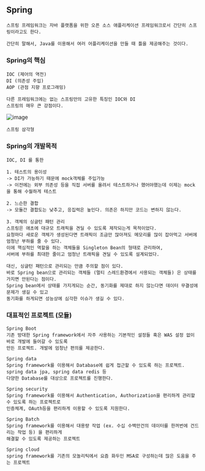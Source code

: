 ## Spring

    스프링 프레임워크는 자바 플랫폼을 위한 오픈 소스 애플리케이션 프레임워크로서 간단히 스프링이라고도 한다.

    간단히 말해서, Java를 이용해서 여러 어플리케이션을 만들 때 틀을 제공해주는 것이다.

### Spring의 핵심

    IOC (제어의 역전)
    DI (의존성 주입)
    AOP (관점 지향 프로그래밍)

    다른 프레임워크에는 없는 스프링만의 고유한 특징인 IOC와 DI
    스프링의 매우 큰 강점이다.

![image](https://user-images.githubusercontent.com/19279163/134351141-a82bc794-3bc6-41c8-8517-a2d323359764.png)

    스프링 삼각형

### Spring의 개발목적
    
    IOC, DI 를 통한

    1. 테스트의 용이성
    -> DI가 가능하기 때문에 mock객체를 주입가능
    -> 이전에는 외부 의존성 등을 직접 서버를 올려서 테스트하거나 했어야했는데 이제는 mock을 통해 수월하게 테스트

    2. 느슨한 결합
    -> 모듈간 결합도는 낮추고, 응집력은 높인다. 의존은 하지만 코드는 변하지 않는다.

    3. 객체의 싱글턴 패턴 관리
    스프링은 애초에 대규모 트래픽을 견딜 수 있도록 제작되는게 목적이었다.
    요청마다 새로운 객체가 생성된다면 트래픽이 조금만 많아져도 메모리를 많이 잡아먹고 서버에 엄청난 부하를 줄 수 있다.
    이에 핵심적인 역할을 하는 객체들을 Singleton Bean의 형태로 관리하여,
    서버에 부하를 최대한 줄이고 엄청난 트래픽을 견딜 수 있도록 설계되었다.

    대신, 싱글턴 패턴으로 관리되는 만큼 주의할 점이 있다.
    바로 Spring bean으로 관리되는 객체들 (멀티 스레드환경에서 사용되는 객체들) 은 상태를 가지면 안된다는 점이다.
    Spring bean에서 상태를 가지게되는 순간, 동기화를 제대로 하지 않는다면 데이터 무결성에 문제가 생길 수 있고
    동기화를 하게되면 성능상에 심각한 이슈가 생길 수 있다.
    
### 대표적인 프로젝트 (모듈)

    Spring Boot
    기존 방대한 Spring framework에서 자주 사용하는 기본적인 설정들 혹은 WAS 설정 없이 바로 개발에 들어갈 수 있도록
    만든 프로젝트. 개발에 엄청난 편의를 제공한다.

    Spring data
    Spring framework를 이용해서 Database에 쉽게 접근할 수 있도록 하는 프로젝트. spring data jpa, spring data redis 등
    다양한 Database를 대상으로 프로젝트를 진행한다.

    Spring security
    Spring framework를 이용해서 Authentication, Authorization을 편리하게 관리할 수 있도록 하는 프로젝트로
    인증체계, OAuth등을 편리하게 이용할 수 있도록 지원한다.

    Spring Batch
    Spring framework를 이용해서 대용량 작업 (ex. 수십 수백만건의 데이터를 한꺼번에 건드리는 작업 등) 을 편리하게
    해결할 수 있도록 제공하는 프로젝트

    Spring cloud
    spring framework를 기존의 모놀리틱에서 요즘 화두인 MSA로 구성하는데 많은 도움을 주는 프로젝트
